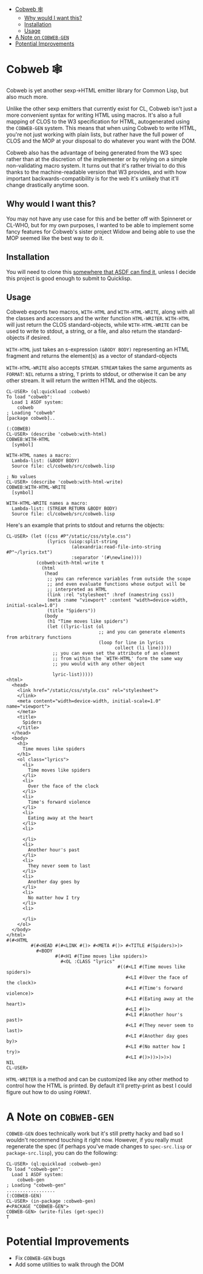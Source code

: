 - [Cobweb 🕸](#org9fe2fd4)
  - [Why would I want this?](#orgb0aae2c)
  - [Installation](#orga6dd457)
  - [Usage](#org8bf8eaa)
- [A Note on `COBWEB-GEN`](#org5f6a2c0)
- [Potential Improvements](#orgecda9eb)


<a id="org9fe2fd4"></a>

# Cobweb 🕸

Cobweb is yet another sexp->HTML emitter library for Common Lisp, but also much more.

Unlike the other sexp emitters that currently exist for CL, Cobweb isn't just a more convenient syntax for writing HTML using macros. It's also a full mapping of CLOS to the W3 specification for HTML, autogenerated using the `COBWEB-GEN` system. This means that when using Cobweb to write HTML, you're not just working with plain lists, but rather have the full power of CLOS and the MOP at your disposal to do whatever you want with the DOM.

Cobweb also has the advantage of being generated from the W3 spec rather than at the discretion of the implementer or by relying on a simple non-validating macro system. It turns out that it's rather trivial to do this thanks to the machine-readable version that W3 provides, and with how important backwards-compatibility is for the web it's unlikely that it'll change drastically anytime soon.


<a id="orgb0aae2c"></a>

## Why would I want this?

You may not have any use case for this and be better off with Spinneret or CL-WHO, but for my own purposes, I wanted to be able to implement some fancy features for Cobweb's sister project Widow and being able to use the MOP seemed like the best way to do it.


<a id="orga6dd457"></a>

## Installation

You will need to clone this [somewhere that ASDF can find it](https://asdf.common-lisp.dev/asdf.html#Configuring-ASDF-to-find-your-systems), unless I decide this project is good enough to submit to Quicklisp.


<a id="org8bf8eaa"></a>

## Usage

Cobweb exports two macros, `WITH-HTML` and `WITH-HTML-WRITE`, along with all the classes and accessors and the writer function `HTML-WRITER`. `WITH-HTML` will just return the CLOS standard-objects, while `WITH-HTML-WRITE` can be used to write to stdout, a string, or a file, and also return the standard-objects if desired.

`WITH-HTML` just takes an s-expression `(&BODY BODY)` representing an HTML fragment and returns the element(s) as a vector of standard-objects

`WITH-HTML-WRITE` also accepts `STREAM`. `STREAM` takes the same arguments as `FORMAT`: `NIL` returns a string, `T` prints to stdout, or otherwise it can be any other stream. It will return the written HTML and the objects.

```common-lisp
CL-USER> (ql:quickload :cobweb)
To load "cobweb":
  Load 1 ASDF system:
    cobweb
; Loading "cobweb"
[package cobweb]..

(:COBWEB)
CL-USER> (describe 'cobweb:with-html)
COBWEB:WITH-HTML
  [symbol]

WITH-HTML names a macro:
  Lambda-list: (&BODY BODY)
  Source file: cl/cobweb/src/cobweb.lisp

; No values
CL-USER> (describe 'cobweb:with-html-write)
COBWEB:WITH-HTML-WRITE
  [symbol]

WITH-HTML-WRITE names a macro:
  Lambda-list: (STREAM RETURN &BODY BODY)
  Source file: cl/cobweb/src/cobweb.lisp
```

Here's an example that prints to stdout and returns the objects:

```common-lisp
CL-USER> (let ((css #P"/static/css/style.css")
               (lyrics (uiop:split-string
                        (alexandria:read-file-into-string #P"~/lyrics.txt")
                        :separator '(#\newline))))
           (cobweb:with-html-write t
             (html
              (head
               ;; you can reference variables from outside the scope
               ;; and even evaluate functions whose output will be
               ;; interpreted as HTML
               (link :rel "stylesheet" :href (namestring css))
               (meta :name "viewport" :content "width=device-width, initial-scale=1.0")
               (title "Spiders"))
              (body
               (h1 "Time moves like spiders")
               (let ((lyric-list (ol
                                  ;; and you can generate elements from arbitrary functions
                                  (loop for line in lyrics
                                        collect (li line)))))
                 ;; you can even set the attribute of an element
                 ;; from within the `WITH-HTML' form the same way
                 ;; you would with any other object

                 lyric-list)))))
<html>
  <head>
    <link href="/static/css/style.css" rel="stylesheet">
    </link>
    <meta content="width=device-width, initial-scale=1.0" name="viewport">
    </meta>
    <title>
      Spiders
    </title>
  </head>
  <body>
    <h1>
      Time moves like spiders
    </h1>
    <ol class="lyrics">
      <li>
        Time moves like spiders
      </li>
      <li>
        Over the face of the clock
      </li>
      <li>
        Time's forward violence
      </li>
      <li>
        Eating away at the heart
      </li>
      <li>

      </li>
      <li>
        Another hour's past
      </li>
      <li>
        They never seem to last
      </li>
      <li>
        Another day goes by
      </li>
      <li>
        No matter how I try
      </li>
      <li>

      </li>
    </ol>
  </body>
</html>
#(#<HTML
         #(#<HEAD #(#<LINK #()> #<META #()> #<TITLE #(Spiders)>)>
           #<BODY
                  #(#<H1 #(Time moves like spiders)>
                    #<OL :CLASS "lyrics"
                                         #((#<LI #(Time moves like spiders)>
                                            #<LI #(Over the face of the clock)>
                                            #<LI #(Time's forward violence)>
                                            #<LI #(Eating away at the heart)>
                                            #<LI #()>
                                            #<LI #(Another hour's past)>
                                            #<LI #(They never seem to last)>
                                            #<LI #(Another day goes by)>
                                            #<LI #(No matter how I try)>
                                            #<LI #()>))>)>)>)
NIL
CL-USER>
```

`HTML-WRITER` is a method and can be customized like any other method to control how the HTML is printed. By default it'll pretty-print as best I could figure out how to do using `FORMAT`.


<a id="org5f6a2c0"></a>

# A Note on `COBWEB-GEN`

`COBWEB-GEN` does technically work but it's still pretty hacky and bad so I wouldn't recommend touching it right now. However, if you really must regenerate the spec (if perhaps you've made changes to `spec-src.lisp` or `package-src.lisp`), you can do the following:

```common-lisp
CL-USER> (ql:quickload :cobweb-gen)
To load "cobweb-gen":
  Load 1 ASDF system:
    cobweb-gen
; Loading "cobweb-gen"
..................
(:COBWEB-GEN)
CL-USER> (in-package :cobweb-gen)
#<PACKAGE "COBWEB-GEN">
COBWEB-GEN> (write-files (get-spec))
T
```


<a id="orgecda9eb"></a>

# Potential Improvements

-   Fix `COBWEB-GEN` bugs
-   Add some utilities to walk through the DOM
